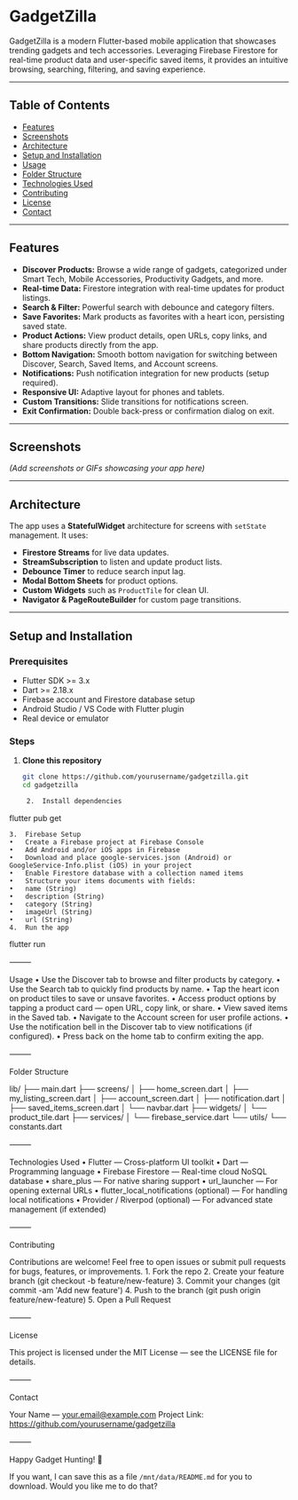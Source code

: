 # GadgetZilla

GadgetZilla is a modern Flutter-based mobile application that showcases trending gadgets and tech accessories. Leveraging Firebase Firestore for real-time product data and user-specific saved items, it provides an intuitive browsing, searching, filtering, and saving experience.

---

## Table of Contents

- [Features](#features)  
- [Screenshots](#screenshots)  
- [Architecture](#architecture)  
- [Setup and Installation](#setup-and-installation)  
- [Usage](#usage)  
- [Folder Structure](#folder-structure)  
- [Technologies Used](#technologies-used)  
- [Contributing](#contributing)  
- [License](#license)  
- [Contact](#contact)

---

## Features

- **Discover Products:** Browse a wide range of gadgets, categorized under Smart Tech, Mobile Accessories, Productivity Gadgets, and more.
- **Real-time Data:** Firestore integration with real-time updates for product listings.
- **Search & Filter:** Powerful search with debounce and category filters.
- **Save Favorites:** Mark products as favorites with a heart icon, persisting saved state.
- **Product Actions:** View product details, open URLs, copy links, and share products directly from the app.
- **Bottom Navigation:** Smooth bottom navigation for switching between Discover, Search, Saved Items, and Account screens.
- **Notifications:** Push notification integration for new products (setup required).
- **Responsive UI:** Adaptive layout for phones and tablets.
- **Custom Transitions:** Slide transitions for notifications screen.
- **Exit Confirmation:** Double back-press or confirmation dialog on exit.

---

## Screenshots

_(Add screenshots or GIFs showcasing your app here)_

---

## Architecture

The app uses a **StatefulWidget** architecture for screens with `setState` management. It uses:

- **Firestore Streams** for live data updates.
- **StreamSubscription** to listen and update product lists.
- **Debounce Timer** to reduce search input lag.
- **Modal Bottom Sheets** for product options.
- **Custom Widgets** such as `ProductTile` for clean UI.
- **Navigator & PageRouteBuilder** for custom page transitions.

---

## Setup and Installation

### Prerequisites

- Flutter SDK >= 3.x  
- Dart >= 2.18.x  
- Firebase account and Firestore database setup  
- Android Studio / VS Code with Flutter plugin  
- Real device or emulator  

### Steps

1. **Clone this repository**

   ```bash
   git clone https://github.com/yourusername/gadgetzilla.git
   cd gadgetzilla

	2.	Install dependencies

flutter pub get


	3.	Firebase Setup
	•	Create a Firebase project at Firebase Console
	•	Add Android and/or iOS apps in Firebase
	•	Download and place google-services.json (Android) or GoogleService-Info.plist (iOS) in your project
	•	Enable Firestore database with a collection named items
	•	Structure your items documents with fields:
	•	name (String)
	•	description (String)
	•	category (String)
	•	imageUrl (String)
	•	url (String)
	4.	Run the app

flutter run



⸻

Usage
	•	Use the Discover tab to browse and filter products by category.
	•	Use the Search tab to quickly find products by name.
	•	Tap the heart icon on product tiles to save or unsave favorites.
	•	Access product options by tapping a product card — open URL, copy link, or share.
	•	View saved items in the Saved tab.
	•	Navigate to the Account screen for user profile actions.
	•	Use the notification bell in the Discover tab to view notifications (if configured).
	•	Press back on the home tab to confirm exiting the app.

⸻

Folder Structure

lib/
├── main.dart
├── screens/
│   ├── home_screen.dart
│   ├── my_listing_screen.dart
│   ├── account_screen.dart
│   ├── notification.dart
│   ├── saved_items_screen.dart
│   └── navbar.dart
├── widgets/
│   └── product_tile.dart
├── services/
│   └── firebase_service.dart
└── utils/
    └── constants.dart


⸻

Technologies Used
	•	Flutter — Cross-platform UI toolkit
	•	Dart — Programming language
	•	Firebase Firestore — Real-time cloud NoSQL database
	•	share_plus — For native sharing support
	•	url_launcher — For opening external URLs
	•	flutter_local_notifications (optional) — For handling local notifications
	•	Provider / Riverpod (optional) — For advanced state management (if extended)

⸻

Contributing

Contributions are welcome! Feel free to open issues or submit pull requests for bugs, features, or improvements.
	1.	Fork the repo
	2.	Create your feature branch (git checkout -b feature/new-feature)
	3.	Commit your changes (git commit -am 'Add new feature')
	4.	Push to the branch (git push origin feature/new-feature)
	5.	Open a Pull Request

⸻

License

This project is licensed under the MIT License — see the LICENSE file for details.

⸻

Contact

Your Name — your.email@example.com
Project Link: https://github.com/yourusername/gadgetzilla

⸻

Happy Gadget Hunting! 🚀

If you want, I can save this as a file `/mnt/data/README.md` for you to download. Would you like me to do that?
